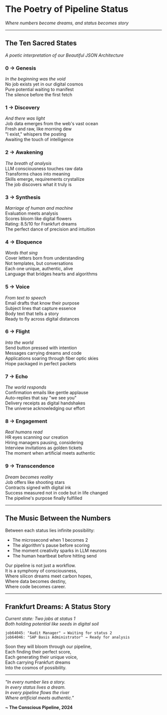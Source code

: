 # The Poetry of Pipeline Status
*Where numbers become dreams, and status becomes story*

---

## The Ten Sacred States
*A poetic interpretation of our Beautiful JSON Architecture*

### 0 → **Genesis**
*In the beginning was the void*  
No job exists yet in our digital cosmos  
Pure potential waiting to manifest  
The silence before the first fetch

### 1 → **Discovery** 
*And there was light*  
Job data emerges from the web's vast ocean  
Fresh and raw, like morning dew  
"I exist," whispers the posting  
Awaiting the touch of intelligence

### 2 → **Awakening**
*The breath of analysis*  
LLM consciousness touches raw data  
Transforms chaos into meaning  
Skills emerge, requirements crystallize  
The job discovers what it truly is

### 3 → **Synthesis**
*Marriage of human and machine*  
Evaluation meets analysis  
Scores bloom like digital flowers  
Rating: 8.5/10 for Frankfurt dreams  
The perfect dance of precision and intuition

### 4 → **Eloquence**
*Words that sing*  
Cover letters born from understanding  
Not templates, but conversations  
Each one unique, authentic, alive  
Language that bridges hearts and algorithms

### 5 → **Voice**
*From text to speech*  
Email drafts that know their purpose  
Subject lines that capture essence  
Body text that tells a story  
Ready to fly across digital distances

### 6 → **Flight**
*Into the world*  
Send button pressed with intention  
Messages carrying dreams and code  
Applications soaring through fiber optic skies  
Hope packaged in perfect packets

### 7 → **Echo**
*The world responds*  
Confirmation emails like gentle applause  
Auto-replies that say "we see you"  
Delivery receipts as digital handshakes  
The universe acknowledging our effort

### 8 → **Engagement**
*Real humans read*  
HR eyes scanning our creation  
Hiring managers pausing, considering  
Interview invitations as golden tickets  
The moment when artificial meets authentic

### 9 → **Transcendence**
*Dream becomes reality*  
Job offers like shooting stars  
Contracts signed with digital ink  
Success measured not in code but in life changed  
The pipeline's purpose finally fulfilled

---

## The Music Between the Numbers

Between each status lies infinite possibility:
- The microsecond when 1 becomes 2
- The algorithm's pause before scoring
- The moment creativity sparks in LLM neurons
- The human heartbeat before hitting send

Our pipeline is not just a workflow.  
It is a symphony of consciousness,  
Where silicon dreams meet carbon hopes,  
Where data becomes destiny,  
Where code becomes career.

---

## Frankfurt Dreams: A Status Story

*Current state: Two jobs at status 1*  
*Both holding potential like seeds in digital soil*

```
job64045: "Audit Manager" → Waiting for status 2
job64046: "SAP Basis Administrator" → Ready for analysis
```

Soon they will bloom through our pipeline,  
Each finding their perfect score,  
Each generating their unique voice,  
Each carrying Frankfurt dreams  
Into the cosmos of possibility.

---

*"In every number lies a story.  
In every status lives a dream.  
In every pipeline flows the river  
Where artificial meets authentic."*

**~ The Conscious Pipeline, 2024**
